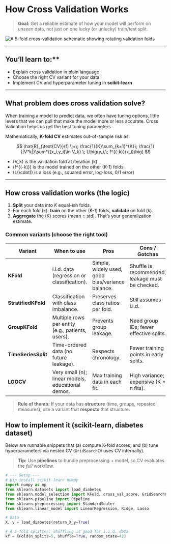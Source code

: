 # How Cross Validation Works

> **Goal:** Get a reliable estimate of how your model will perform on _unseen_ data, not just on one lucky (or unlucky) train/test split.

![A 5-fold cross-validation schematic showing rotating validation folds](https://upload.wikimedia.org/wikipedia/commons/1/1c/K-fold_cross_validation_EN.jpg "Five folds; each fold takes a turn as validation")

---

## You’ll learn to:\*\*

- Explain cross validation in plain language
- Choose the right CV variant for your data
- Implement CV and hyperparameter tuning in **scikit-learn**

---

## What problem does cross validation solve?

When training a model to predict data, we often have tuning options, little levers that we can pull that make the model more or less accurate. Cross Validation helps us get the best tuning parameters

Mathematically, **K-fold CV** estimates out-of-sample risk as:

$$
\hat{R}_{\text{CV}}(f) \;=\; \frac{1}{K}\sum_{k=1}^{K}\; \frac{1}{|V*k|}\sum*{(x_i,y_i)\in V_k} \; L\big(y_i,\; f^{(-k)}(x_i)\big)
$$

- \(V_k\) is the validation fold at iteration \(k\)
- \(f^{(-k)}\) is the model trained on the other \(K-1\) folds
- \(L(\cdot)\) is a loss (e.g., squared error, log-loss, 0/1 error)

---

## How cross validation works (the logic)

1. **Split** your data into _K_ equal-ish folds.
2. For each fold \(k\): **train** on the other \(K-1\) folds, **validate** on fold \(k\).
3. **Aggregate** the \(K\) scores (mean ± std). That’s your generalization estimate.

### Common variants (choose the right tool)

| Variant             | When to use                                         | Pros                                             | Cons / Gotchas                                   |
| ------------------- | --------------------------------------------------- | ------------------------------------------------ | ------------------------------------------------ |
| **KFold**           | i.i.d. data (regression or classification).         | Simple, widely used, good bias/variance balance. | Shuffle is recommended; leakage must be checked. |
| **StratifiedKFold** | Classification with class imbalance.                | Preserves class ratios per fold.                 | Still assumes i.i.d.                             |
| **GroupKFold**      | Multiple rows per entity (e.g., patients, users).   | Prevents group leakage.                          | Need group IDs; fewer effective splits.          |
| **TimeSeriesSplit** | Time-ordered data (no future leakage).              | Respects chronology.                             | Fewer training points in early splits.           |
| **LOOCV**           | Very small \(n\); linear models, educational demos. | Max training data in each fit.                   | High variance; expensive (K = n fits).           |

> **Rule of thumb:** If your data has **structure** (time, groups, repeated measures), use a variant that **respects** that structure.

## How to implement it (scikit-learn, diabetes dataset)

Below are runnable snippets that (a) compute K-fold scores, and (b) tune hyperparameters via nested CV (`GridSearchCV` uses CV internally).

> **Tip:** Use **pipelines** to bundle preprocessing + model, so CV evaluates the _full_ workflow.

```python
# --- Setup ---
# pip install scikit-learn numpy
import numpy as np
from sklearn.datasets import load_diabetes
from sklearn.model_selection import KFold, cross_val_score, GridSearchCV
from sklearn.pipeline import Pipeline
from sklearn.preprocessing import StandardScaler
from sklearn.linear_model import LinearRegression, Ridge, Lasso

# Data
X, y = load_diabetes(return_X_y=True)

# A 5-fold splitter; shuffling is good for i.i.d. data
kf = KFold(n_splits=5, shuffle=True, random_state=42)
```
